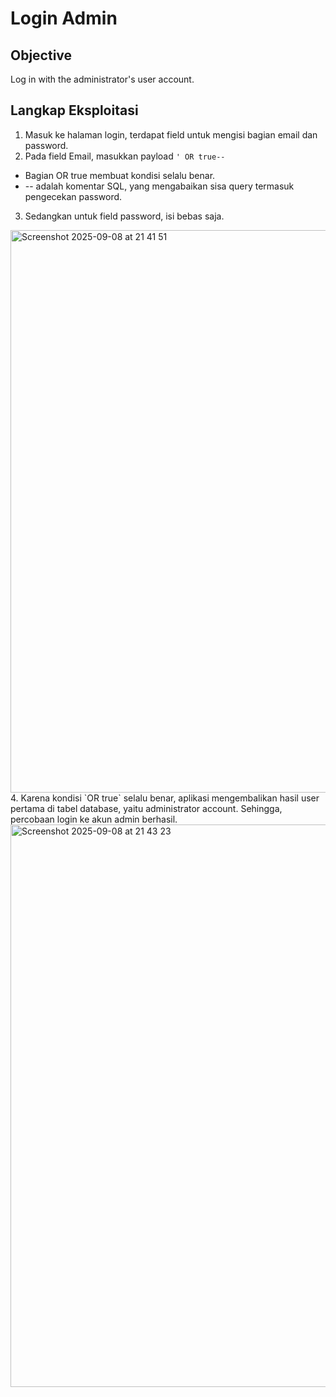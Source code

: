 # Login Admin

## Objective
Log in with the administrator's user account.

## Langkap Eksploitasi
1. Masuk ke halaman login, terdapat field untuk mengisi bagian email dan password.
2. Pada field Email, masukkan payload
`' OR true--`
* Bagian OR true membuat kondisi selalu benar.
* -- adalah komentar SQL, yang mengabaikan sisa query termasuk pengecekan password.
3. Sedangkan untuk field password, isi bebas saja.
<img width="1440" height="900" alt="Screenshot 2025-09-08 at 21 41 51" src="https://github.com/user-attachments/assets/5ce9613b-820b-4011-b238-0d2e91446adc" />
4. Karena kondisi `OR true` selalu benar, aplikasi mengembalikan hasil user pertama di tabel database, yaitu administrator account. Sehingga, percobaan login ke akun admin berhasil.
<img width="1440" height="900" alt="Screenshot 2025-09-08 at 21 43 23" src="https://github.com/user-attachments/assets/ff861f0f-6a8b-4488-ae83-73bd1d2ca03c" />

